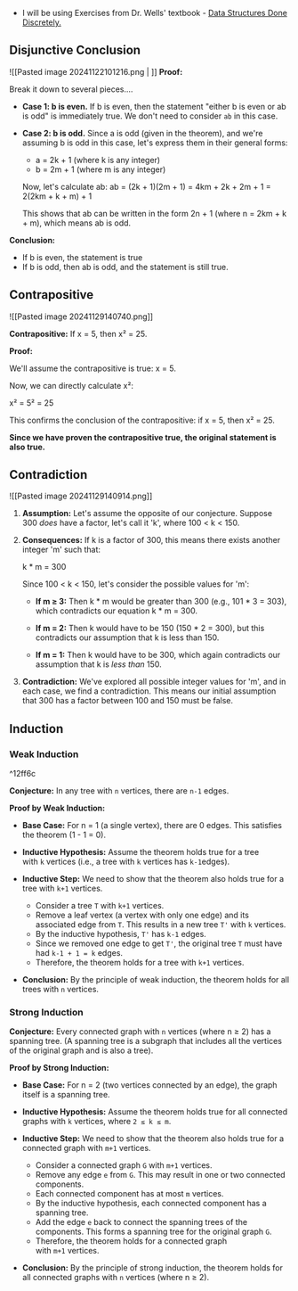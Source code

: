
- I will be using Exercises from Dr. Wells' textbook - [Data Structures Done Discretely.](https://faculty.gvsu.edu/wellsc/discrete/data_structures_done_discretely.html)
## Disjunctive Conclusion

![[Pasted image 20241122101216.png | ]]
**Proof:**

Break it down to several pieces....

- **Case 1: b is even.** If b is even, then the statement "either b is even or ab is odd" is immediately true. We don't need to consider `ab` in this case.
    
- **Case 2: b is odd.** Since a is odd (given in the theorem), and we're assuming b is odd in this case, let's express them in their general forms:
    
    - a = 2k + 1 (where k is any integer)
    - b = 2m + 1 (where m is any integer)
    
    Now, let's calculate ab: ab = (2k + 1)(2m + 1) = 4km + 2k + 2m + 1 = 2(2km + k + m) + 1
    
    This shows that ab can be written in the form 2n + 1 (where n = 2km + k + m), which means ab is odd.
    

**Conclusion:**

- If b is even, the statement is true
- If b is odd, then ab is odd, and the statement is still true.
## Contrapositive
![[Pasted image 20241129140740.png]]

**Contrapositive:** If x = 5, then x² = 25.

**Proof:**

We'll assume the contrapositive is true: x = 5.

Now, we can directly calculate x²:

x² = 5² = 25

This confirms the conclusion of the contrapositive: if x = 5, then x² = 25.

**Since we have proven the contrapositive true, the original statement is also true.**

## Contradiction

![[Pasted image 20241129140914.png]]

1. **Assumption:** Let's assume the opposite of our conjecture. Suppose 300 _does_ have a factor, let's call it 'k', where 100 < k < 150.
    
2. **Consequences:** If k is a factor of 300, this means there exists another integer 'm' such that:
    
    k * m = 300
    
    Since 100 < k < 150, let's consider the possible values for 'm':
    
    - **If m ≥ 3:** Then k * m would be greater than 300 (e.g., 101 * 3 = 303), which contradicts our equation k * m = 300.
        
    - **If m = 2:** Then k would have to be 150 (150 * 2 = 300), but this contradicts our assumption that k is less than 150.
        
    - **If m = 1:** Then k would have to be 300, which again contradicts our assumption that k is _less than_ 150.
        
3. **Contradiction:** We've explored all possible integer values for 'm', and in each case, we find a contradiction. This means our initial assumption that 300 has a factor between 100 and 150 must be false.

## Induction

### Weak Induction

^12ff6c

**Conjecture:** In any tree with `n` vertices, there are `n-1` edges.

**Proof by Weak Induction:**

- **Base Case:** For n = 1 (a single vertex), there are 0 edges. This satisfies the theorem (1 - 1 = 0).
    
- **Inductive Hypothesis:** Assume the theorem holds true for a tree with `k` vertices (i.e., a tree with `k` vertices has `k-1`edges).
    
- **Inductive Step:** We need to show that the theorem also holds true for a tree with `k+1` vertices.
    
    - Consider a tree `T` with `k+1` vertices.
    - Remove a leaf vertex (a vertex with only one edge) and its associated edge from `T`. This results in a new tree `T'` with `k` vertices.
    - By the inductive hypothesis, `T'` has `k-1` edges.
    - Since we removed one edge to get `T'`, the original tree `T` must have had `k-1 + 1 = k` edges.
    - Therefore, the theorem holds for a tree with `k+1` vertices.
- **Conclusion:** By the principle of weak induction, the theorem holds for all trees with `n` vertices.
### Strong Induction

**Conjecture:** Every connected graph with `n` vertices (where n ≥ 2) has a spanning tree. (A spanning tree is a subgraph that includes all the vertices of the original graph and is also a tree).

**Proof by Strong Induction:**

- **Base Case:** For n = 2 (two vertices connected by an edge), the graph itself is a spanning tree.
    
- **Inductive Hypothesis:** Assume the theorem holds true for all connected graphs with `k` vertices, where `2 ≤ k ≤ m`.
    
- **Inductive Step:** We need to show that the theorem also holds true for a connected graph with `m+1` vertices.
    
    - Consider a connected graph `G` with `m+1` vertices.
    - Remove any edge `e` from `G`. This may result in one or two connected components.
    - Each connected component has at most `m` vertices.
    - By the inductive hypothesis, each connected component has a spanning tree.
    - Add the edge `e` back to connect the spanning trees of the components. This forms a spanning tree for the original graph `G`.
    - Therefore, the theorem holds for a connected graph with `m+1` vertices.
- **Conclusion:** By the principle of strong induction, the theorem holds for all connected graphs with `n` vertices (where n ≥ 2).